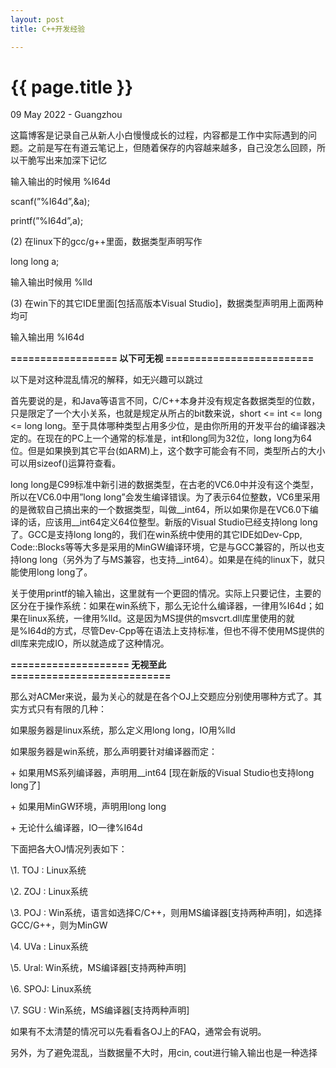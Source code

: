 ```yaml
---
layout: post
title: C++开发经验

---
```


{{ page.title }}
================

<p class="meta">09 May 2022 - Guangzhou</p>

这篇博客是记录自己从新人小白慢慢成长的过程，内容都是工作中实际遇到的问题。之前是写在有道云笔记上，但随着保存的内容越来越多，自己没怎么回顾，所以干脆写出来加深下记忆

输入输出的时候用 %I64d

scanf(”%I64d”,&a);

printf(”%I64d”,a);

(2) 在linux下的gcc/g++里面，数据类型声明写作

long long a;

输入输出时候用 %lld

(3) 在win下的其它IDE里面[包括高版本Visual Studio]，数据类型声明用上面两种均可

输入输出用 %I64d

**================== 以下可无视 =========================**

以下是对这种混乱情况的解释，如无兴趣可以跳过

首先要说的是，和Java等语言不同，C/C++本身并没有规定各数据类型的位数，只是限定了一个大小关系，也就是规定从所占的bit数来说，short <= int <= long <= long long。至于具体哪种类型占用多少位，是由你所用的开发平台的编译器决定的。在现在的PC上一个通常的标准是，int和long同为32位，long long为64位。但是如果换到其它平台(如ARM)上，这个数字可能会有不同，类型所占的大小可以用sizeof()运算符查看。

long long是C99标准中新引进的数据类型，在古老的VC6.0中并没有这个类型，所以在VC6.0中用”long long”会发生编译错误。为了表示64位整数，VC6里采用的是微软自己搞出来的一个数据类型，叫做__int64，所以如果你是在VC6.0下编译的话，应该用__int64定义64位整型。新版的Visual Studio已经支持long long了。GCC是支持long long的，我们在win系统中使用的其它IDE如Dev-Cpp, Code::Blocks等等大多是采用的MinGW编译环境，它是与GCC兼容的，所以也支持long long（另外为了与MS兼容，也支持__int64）。如果是在纯的linux下，就只能使用long long了。

关于使用printf的输入输出，这里就有一个更囧的情况。实际上只要记住，主要的区分在于操作系统：如果在win系统下，那么无论什么编译器，一律用%I64d；如果在linux系统，一律用%lld。这是因为MS提供的msvcrt.dll库里使用的就是%I64d的方式，尽管Dev-Cpp等在语法上支持标准，但也不得不使用MS提供的dll库来完成IO，所以就造成了这种情况。

**==================== 无视至此 ===========================**

那么对ACMer来说，最为关心的就是在各个OJ上交题应分别使用哪种方式了。其实方式只有有限的几种：

如果服务器是linux系统，那么定义用long long，IO用%lld

如果服务器是win系统，那么声明要针对编译器而定：

\+ 如果用MS系列编译器，声明用__int64 [现在新版的Visual Studio也支持long long了]

\+ 如果用MinGW环境，声明用long long

\+ 无论什么编译器，IO一律%I64d

下面把各大OJ情况列表如下：

\1. TOJ : Linux系统

\2. ZOJ : Linux系统

\3. POJ : Win系统，语言如选择C/C++，则用MS编译器[支持两种声明]，如选择GCC/G++，则为MinGW

\4. UVa : Linux系统

\5. Ural: Win系统，MS编译器[支持两种声明]

\6. SPOJ: Linux系统

\7. SGU : Win系统，MS编译器[支持两种声明]

如果有不太清楚的情况可以先看看各OJ上的FAQ，通常会有说明。

另外，为了避免混乱，当数据量不大时，用cin, cout进行输入输出也是一种选择
